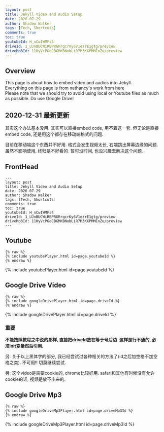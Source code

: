 ```yaml
---
layout: post
title: Jekyll Video and Audio Setup
date: 2020-07-29
author: Shadow Walker
tags: [Tech, Shortcuts]
comments: true
toc: true
youtubeId: H_nCw1WMFs4
driveId: 1_UJnBUCWiRBPRGRrqcrKy6V1ezrE1gtg/preview
driveMp3Id: 11HyVcPGeCBGMKBNobLiR7M3KXPMMEnZu/preview
---
```


## Overview
This page is about how to embed video and audios into Jekyll.   
Everything on this page is from nathancy's work from [here](https://github.com/nathancy/jekyll-embed-video#embed-google-drive)  
Please note that we should try to avoid using local or Youtube files as much as possible. Do use Google Drive!

## 2020-12-31 最新更新

其实这个办法基本没用. 其实可以直接embed code, 用不着这一套. 但无论是直接embed code, 还是用这个都存在移动端格式的问题. 

目前在移动端这个东西并不好用. 格式会发生视频太长, 右端跳出屏幕边缘的问题. 虽然不影响使用, 终归是不好看的. 暂时没时间, 也没兴趣去解决这个问题. 

## FrontHead

```
---
layout: post
title: Jekyll Video and Audio Setup
date: 2020-07-29
author: Shadow Walker
tags: [Tech, Shortcuts]
comments: true
toc: true
youtubeId: H_nCw1WMFs4
driveId: 1_UJnBUCWiRBPRGRrqcrKy6V1ezrE1gtg/preview
driveMp3Id: 11HyVcPGeCBGMKBNobLiR7M3KXPMMEnZu/preview
---
```

## Youtube
```
{% raw %}
{% include youtubePlayer.html id=page.youtubeId %}
{% endraw %}
```

{% include youtubePlayer.html id=page.youtubeId %}

## Google Drive Video
```
{% raw %}
{% include googleDrivePlayer.html id=page.driveId %}
{% endraw %}
```

{% include googleDrivePlayer.html id=page.driveId %}

### 重要

**不能按照教程之中说的那样, 直接把driveId放在等于号后边. 这样是行不通的, 必须init变量然后引用.** 

另: 关于以上黑体字的部分, 我已经尝试过各种相关的方法了(id之后加空格不加空格之类). 不可用!! 切莫继续尝试. 

另: 这个video是需要cookie的, chrome比较好用. safari和其他有时候没有允许cookie的话, 视频是放不出来的. 

## Google Drive Mp3
```
{% raw %}
{% include googleDriveMp3Player.html id=page.driveMp3Id %}
{% endraw %}
```

{% include googleDriveMp3Player.html id=page.driveMp3Id %}